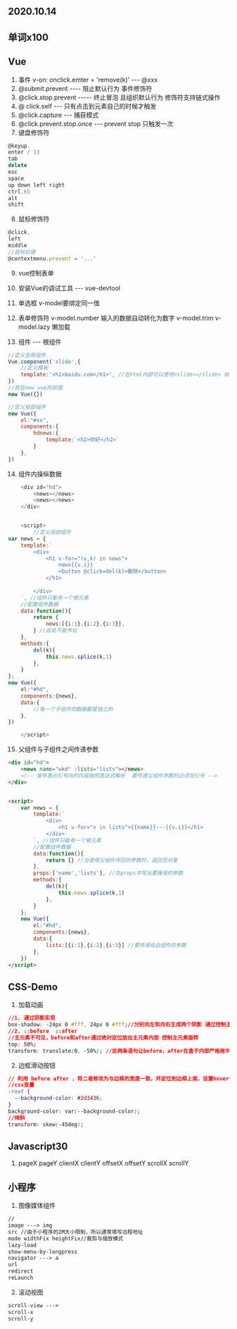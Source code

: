 ## 2020.10.14

## 单词x100

## Vue

1. 事件 v-on: onclick.emter = 'remove(k)' --- @xxx
2.  @submit.prevent ---- 阻止默认行为 事件修饰符
3. @click.stop.prevent  ----- 终止冒泡 且组织默认行为  修饰符支持链式操作
4. @ click.self  --- 只有点击到元素自己的时候才触发
5. @click.capture --- 捕获模式
6. @click.prevent.stop.once --- prevent  stop 只触发一次
7. 键盘修饰符

```js
@keyup.
enter / 13
tab
delete
esc
space
up down left right
ctrl.65
alt
shift
```

8. 鼠标修饰符

```js
@click.
left 
middle
//鼠标右键
@contextmenu.prevent = '...'
```

9. vue控制表单
10. 安装Vue的调试工具 --- vue-devtool
11. 单选框 v-model要绑定同一值
12. 表单修饰符  v-model.number 输入的数据自动转化为数字 v-model.trim v-model.lazy 懒加载

13. 组件 --- 根组件

```js
//定义全局组件
Vue.component('slide',{
    //定义模板
    template:'<h1>baidu.com</h1>', //在html内部可以使用<slide></slide> 标签
})
//放在new vue的前面
new Vue({})

//定义局部组件
new Vue({
    el:"#xx",
    components:{
        hdnews:{
            template:`<h2>你好</h2>`
        }
    },
})
```

14. 组件内操纵数据

```js
    <div id="hd">
        <news></news>
        <news></news>
    </div>


    <script>
        //定义局部组件
var news = {
    template:`
        <div>
            <h1 v-for="(v,k) in news">
                news{{v.i}}
                <button @click=del(k)>删除</button>
            </h1>
            
        </div>
    `, //组件只能有一个根元素
	//配置组件数据
    data:function(){
        return {
            news:[{i:1},{i:2},{i:3}],
        } //此处不能传址
    },
    methods:{
        del(k){
            this.news.splice(k,1)
        },
    }
};
new Vue({
    el:"#hd",
    components:{news},
    data:{
        //每一个子组件的数据都是独立的
    },
})

    </script>
```

15. 父组件与子组件之间传递参数

```html
<div id="hd">
    <news name="wkd" :lists="lists"></news> 
    <!-- 冒号表示引号内的内容按照表达式解析  要传递父组件参数时必须加引号 -->
</div>


<script>
    var news = {
        template:`
            <div>
                <h1 v-for="v in lists">{{name}}---{{v.i}}</h1>
            </div>
        `, //组件只能有一个根元素
        //配置组件数据
        data:function(){
            return {} //当使用父组件传回的参数时，返回空对象
        },
        props:['name','lists'], //在props中写出要接受的参数
        methods:{
            del(k){
                this.news.splice(k,1)
            },
        }
    };
    new Vue({
        el:"#hd",
        components:{news},
        data:{
            lists:[{i:1},{i:2},{i:3}] //要传递给自组件的参数
        },
    })
</script>
```

## CSS-Demo

1. 加载动画

```css
//1. 通过阴影实现
box-shadow: -24px 0 #fff, 24px 0 #fff;//分别向左和向右生成两个阴影 通过控制主元素旋转，两个阴影也会旋转
//2. ::before  ::after
//主元素不可见，before和after通过绝对定位放在主元素内部 控制主元素旋转
top: 50%;
transform: translate(0, -50%); //这两条语句让before，after在盒子内部严格居中
```

2. 边框滑动按钮

```css
// 利用 before after ，将二者修改为与边框的宽度一致，并定位到边框上面，设置hover使其移动
//css变量
:root {
  --background-color: #2d3436;
}
background-color: var(--background-color);
//倾斜
transform: skew(-45deg);
```

## Javascript30

1. pageX pageY clientX clientY offsetX offsetY scrollX scrollY

## 小程序

1. 图像媒体组件

```html
//
image ---> img
src //由于小程序的2M大小限制，所以通常填写远程地址
mode widthFix heightFix//裁剪与缩放模式
lazy-load
show-menu-by-longpress
navigator ---> a
url 
redirect
reLaunch
```

2. 滚动视图

```html
scroll-view --->
scroll-x
scroll-y
```

